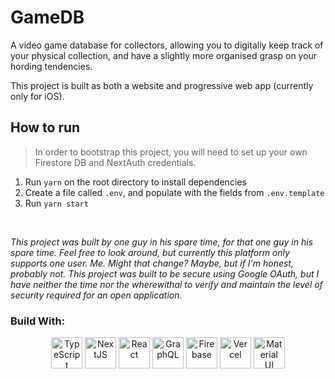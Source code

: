# GameDB

A video game database for collectors, allowing you to digitally keep track of your physical collection, and have a slightly more organised grasp on your hording tendencies.

This project is built as both a website and progressive web app (currently only for iOS).

## How to run

> In order to bootstrap this project, you will need to set up your own Firestore DB and NextAuth credentials.

1. Run `yarn` on the root directory to install dependencies
2. Create a file called `.env`, and populate with the fields from `.env.template`
3. Run `yarn start`

<br>

_This project was built by one guy in his spare time, for that one guy in his spare time. Feel free to look around, but currently this platform only supports one user. Me. Might that change? Maybe, but if I'm honest, probably not. This project was built to be secure using Google OAuth, but I have neither the time nor the wherewithal to verify and maintain the level of security required for an open application._

### Build With:

<div align="center">
	<img width="50" src="https://user-images.githubusercontent.com/25181517/183890598-19a0ac2d-e88a-4005-a8df-1ee36782fde1.png" alt="TypeScript" title="TypeScript"/>
  <img width="50" src="https://seeklogo.com/images/N/next-js-icon-logo-EE302D5DBD-seeklogo.com.png" alt="NextJS" title="NextJS"/>
	<img width="50" src="https://user-images.githubusercontent.com/25181517/183897015-94a058a6-b86e-4e42-a37f-bf92061753e5.png" alt="React" title="React"/>
	<img width="50" src="https://user-images.githubusercontent.com/25181517/192107856-aa92c8b1-b615-47c3-9141-ed0d29a90239.png" alt="GraphQL" title="GraphQL"/>
	<img width="50" src="https://user-images.githubusercontent.com/25181517/189716855-2c69ca7a-5149-4647-936d-780610911353.png" alt="Firebase" title="Firebase"/>
   <img width="50" src="https://assets.vercel.com/image/upload/front/favicon/vercel/180x180.png" alt="Vercel" title="Vercel"/>
	<img width="50" src="https://user-images.githubusercontent.com/25181517/189716630-fe6c084c-6c66-43af-aa49-64c8aea4a5c2.png" alt="Material UI" title="Material UI"/>
</div>
